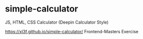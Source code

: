# simple-calculator
JS, HTML, CSS Calculator (Deepin Calculator Style)

https://xl3f.github.io/simple-calculator/
Frontend-Masters Exercise
